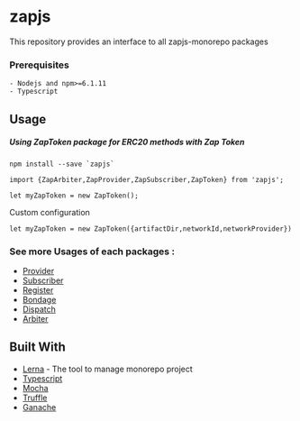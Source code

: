 # zapjs

This repository provides an interface to all zapjs-monorepo packages

### Prerequisites
```
- Nodejs and npm>=6.1.11
- Typescript
```

## Usage
##### Using ZapToken package for ERC20 methods with Zap Token
```
npm install --save `zapjs`
```
```
import {ZapArbiter,ZapProvider,ZapSubscriber,ZapToken} from 'zapjs';

let myZapToken = new ZapToken(); 
```

Custom configuration
``` 
let myZapToken = new ZapToken({artifactDir,networkId,networkProvider})
```

### See more Usages of each packages :
* [Provider](https://github.com/zapproject/Zap-monorepo/tree/master/packages/Provider/README.md)
* [Subscriber](https://github.com/zapproject/Zap-monorepo/tree/master/packages/Subscriber/README.md)
* [Register](https://github.com/zapproject/Zap-monorepo/tree/master/packages/Register/README.md)
* [Bondage](https://github.com/zapproject/Zap-monorepo/tree/master/packages/Bondage/README.md)
* [Dispatch](https://github.com/zapproject/Zap-monorepo/tree/master/packages/Dispatch/README.md)
* [Arbiter](https://github.com/zapproject/Zap-monorepo/tree/master/packages/Arbiter/README.md)


## Built With

* [Lerna](https://lernajs.io/) - The tool to manage monorepo project
* [Typescript](https://www.typescriptlang.org/) 
* [Mocha](https://mochajs.org/) 
* [Truffle](https://truffleframework.com/)
* [Ganache](https://truffleframework.com/ganache)

